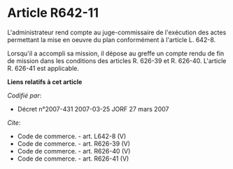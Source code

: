 # Article R642-11

L'administrateur rend compte au juge-commissaire de l'exécution des actes permettant la mise en oeuvre du plan conformément à
l'article L. 642-8.

Lorsqu'il a accompli sa mission, il dépose au greffe un compte rendu de fin de mission dans les conditions des articles R.
626-39 et R. 626-40. L'article R. 626-41 est applicable.

**Liens relatifs à cet article**

_Codifié par_:

  - Décret n°2007-431 2007-03-25 JORF 27 mars 2007

_Cite_:

  - Code de commerce. - art. L642-8 (V)
  - Code de commerce. - art. R626-39 (V)
  - Code de commerce. - art. R626-40 (V)
  - Code de commerce. - art. R626-41 (V)
